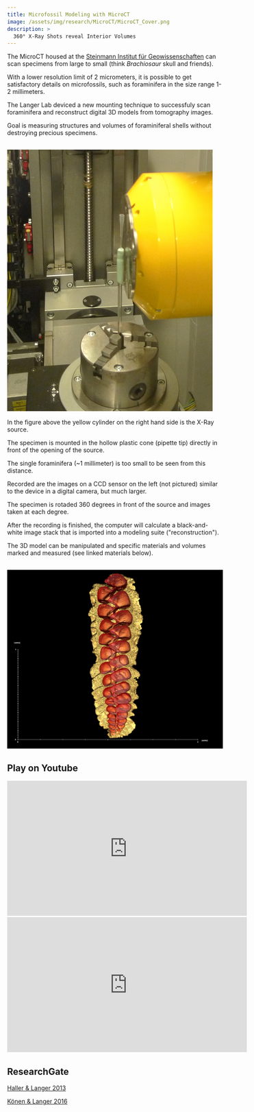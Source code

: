 ```yaml
---
title: Microfossil Modeling with MicroCT
image: /assets/img/research/MicroCT/MicroCT_Cover.png
description: >
  360° X-Ray Shots reveal Interior Volumes
---
```


The MicroCT housed at the <a href="https://www.steinmann.uni-bonn.de/" target="_blank">Steinmann Institut für Geowissenschaften</a> can scan specimens from large to small (think *Brachiosaur* skull and friends).

With a lower resolution limit of 2 micrometers, it is possible to get satisfactory details on microfossils, such as foraminifera in the size range 1-2 millimeters.

The Langer Lab deviced a new mounting technique to successfuly scan foraminifera and reconstruct digital 3D models from tomography images.

Goal is measuring structures and volumes of foraminiferal shells without destroying precious specimens. 

<br><img src="/assets/img/research/MicroCT/CT1.jpg" alt="CT1" style="width:480px"><br>

In the figure above the yellow cylinder on the right hand side is the X-Ray source.

The specimen is mounted in the hollow plastic cone (pipette tip) directly in front of the opening of the source.

The single foraminifera (~1 millimeter) is too small to be seen from this distance.

Recorded are the images on a CCD sensor on the left (not pictured) similar to the device in a digital camera, but much larger.

The specimen is rotaded 360 degrees in front of the source and images taken at each degree.

After the recording is finished, the computer will calculate a black-and-white image stack that is imported into a modeling suite ("reconstruction").

The 3D model can be manipulated and specific materials and volumes marked and measured (see linked materials below).

<br><img src="/assets/img/research/MicroCT/CT2.png" alt="CT2" style="width:640px"><br>

## Play on Youtube

<iframe width="560" height="315" src="https://www.youtube.com/embed/ahsxIYM6Xj0" frameborder="0" allow="accelerometer; autoplay; encrypted-media; gyroscope; picture-in-picture" allowfullscreen></iframe>

<iframe width="560" height="315" src="https://www.youtube.com/embed/phdytGKOuyY" frameborder="0" allow="accelerometer; autoplay; encrypted-media; gyroscope; picture-in-picture" allowfullscreen></iframe>

## ResearchGate

<a href="https://www.doi.org/10.13140/RG.2.2.18074.59840" target="_blank">Haller & Langer 2013</a>

<a href="https://www.researchgate.net/publication/308163600_Biometrical_studies_of_miliolid_foraminifera_using_high_resolution_micro-CT_reconstructions" target="_blank">Könen & Langer 2016</a>